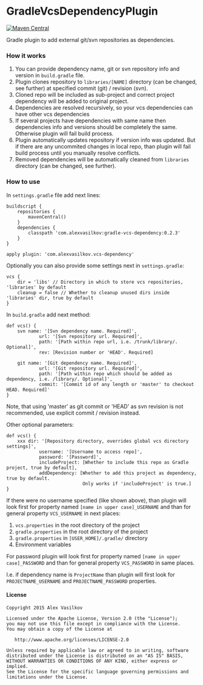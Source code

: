 GradleVcsDependencyPlugin
=========================

[![Maven Central](https://maven-badges.herokuapp.com/maven-central/com.alexvasilkov/gradle-vcs-dependency/badge.svg)](https://maven-badges.herokuapp.com/maven-central/com.alexvasilkov/gradle-vcs-dependency)

Gradle plugin to add external git/svn repositories as dependencies.

### How it works ###

1. You can provide dependency name, git or svn repository info and version in `build.gradle` file.
1. Plugin clones repository to `libraries/[NAME]` directory (can be changed, see further)
at specified commit (git) / revision (svn).
1. Cloned repo will be included as sub-project and correct project dependency will be added to original project.
1. Dependencies are resolved recursively, so your vcs dependencies can have other vcs dependencies
1. If several projects have dependencies with same name then dependencies info and versions
should be completely the same. Otherwise plugin will fail build process.
1. Plugin automatically updates repository if version info was updated.
But if there are any uncommited changes in local repo, than plugin will fail build process
until you manually resolve conflicts.
1. Removed dependencies will be automatically cleaned from `libraries` directory
(can be changed, see further).

### How to use ###

In `settings.gradle` file add next lines:

    buildscript {
        repositories {
            mavenCentral()
        }
        dependencies {
            classpath 'com.alexvasilkov:gradle-vcs-dependency:0.2.3'
        }
    }

    apply plugin: 'com.alexvasilkov.vcs-dependency'

Optionally you can also provide some settings next in `settings.gradle`:

    vcs {
        dir = 'libs' // Directory in which to store vcs repositories, 'libraries' by default
        cleanup = false // Whether to cleanup unused dirs inside 'libraries' dir, true by default
    }

In `build.gradle` add next method:

    def vcs() {
        svn name: '[Svn dependency name. Required]',
                url: '[Svn repository url. Required]',
                path: '[Path within repo url, i.e. /trunk/library/. Optional]',
                rev: [Revision number or 'HEAD'. Required]

        git name: '[Git dependency name. Required]',
                url: '[Git repository url. Required]',
                path: '[Path within repo which should be added as dependency, i.e. /library/. Optional]',
                commit: '[Commit id of any length or 'master' to checkout HEAD. Required]'
    }
    
Note, that using 'master' as git commit or 'HEAD' as svn revision is not recommended,
use explicit commit / revision instead.

Other optional parameters:

    def vcs() {
        xxx dir: '[Repository directory, overrides global vcs directory settings]',
                username: '[Username to access repo]',
                password: '[Password]',
                includeProject: [Whether to include this repo as Gradle project, true by default],
                addDependency: [Whether to add this project as dependency, true by default.
                                Only works if 'includeProject' is true.]
    }

If there were no username specified (like shown above), than plugin will look
first for property named `[name in upper case]_USERNAME` and than for general property
`VCS_USERNAME` in next places:

1. `vcs.properties` in the root directory of the project
1. `gradle.properties` in the root directory of the project
1. `gradle.properties` in `[USER_HOME]/.gradle/` directory
1. Environment variables

For password plugin will look first for property named `[name in upper case]_PASSWORD`
and than for general property `VCS_PASSWORD` in same places.

I.e. if dependency name is `ProjectName` than plugin will first look for `PROJECTNAME_USERNAME`
and `PROJECTNAME_PASSWORD` properties.


#### License ####

    Copyright 2015 Alex Vasilkov

    Licensed under the Apache License, Version 2.0 (the "License");
    you may not use this file except in compliance with the License.
    You may obtain a copy of the License at

       http://www.apache.org/licenses/LICENSE-2.0

    Unless required by applicable law or agreed to in writing, software
    distributed under the License is distributed on an "AS IS" BASIS,
    WITHOUT WARRANTIES OR CONDITIONS OF ANY KIND, either express or implied.
    See the License for the specific language governing permissions and
    limitations under the License.
